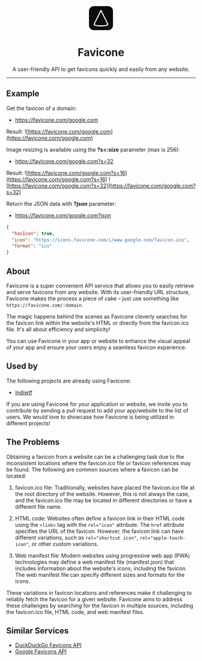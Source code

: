 <div align="center">
  <img src="icon.svg" width="64" height="64" alt="Favicone logo">
  <h1>Favicone</h1>
  <p>A user-friendly API to get favicons quickly and easily from any website.</p>
  <hr>
</div>

## Example

Get the favicon of a domain:

- https://favicone.com/google.com

Result: ![https://favicone.com/google.com](https://favicone.com/google.com)

Image resizing is available using the **?s=:size** parameter (max is 256):

- https://favicone.com/google.com?s=32

Result: ![https://favicone.com/google.com?s=16](https://favicone.com/google.com?s=16) ![https://favicone.com/google.com?s=32](https://favicone.com/google.com?s=32)

Return the JSON data with **?json** parameter:

- https://favicone.com/google.com?json

```json
{
  "hasIcon": true,
  "icon": "https://icons.favicone.com/i/www.google.com/favicon.ico",
  "format": "ico"
}
```

## About

Favicone is a super convenient API service that allows you to easily retrieve and serve favicons from any website. With its user-friendly URL structure, Favicone makes the process a piece of cake – just use something like `https://favicone.com/:domain`.

The magic happens behind the scenes as Favicone cleverly searches for the favicon link within the website's HTML or directly from the favicon.ico file. It's all about efficiency and simplicity!

You can use Favicone in your app or website to enhance the visual appeal of your app and ensure your users enjoy a seamless favicon experience.

## Used by

The following projects are already using Favicone:

- [Indiwtf](https://indiwtf.upset.dev/monitoring)

If you are using Favicone for your application or website, we invite you to contribute by sending a pull request to add your app/website to the list of users. We would love to showcase how Favicone is being utilized in different projects!

## The Problems

Obtaining a favicon from a website can be a challenging task due to the inconsistent locations where the favicon.ico file or favicon references may be found. The following are common sources where a favicon can be located:

1. favicon.ico file: Traditionally, websites have placed the favicon.ico file at the root directory of the website. However, this is not always the case, and the favicon.ico file may be located in different directories or have a different file name.

2. HTML code: Websites often define a favicon link in their HTML code using the `<link>` tag with the `rel="icon"` attribute. The `href` attribute specifies the URL of the favicon. However, the favicon link can have different variations, such as `rel="shortcut icon"`, `rel="apple-touch-icon"`, or other custom variations.

3. Web manifest file: Modern websites using progressive web app (PWA) technologies may define a web manifest file (manifest.json) that includes information about the website's icons, including the favicon. The web manifest file can specify different sizes and formats for the icons.

These variations in favicon locations and references make it challenging to reliably fetch the favicon for a given website. Favicone aims to address these challenges by searching for the favicon in multiple sources, including the favicon.ico file, HTML code, and web manifest files.

## Similar Services

- [DuckDuckGo Favicons API](https://duckduckgo.com/duckduckgo-help-pages/privacy/favicons/)
- [Google Favicons API](https://www.google.com/search?q=Google+Favicons+API)
